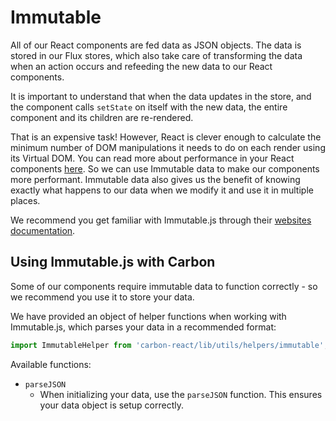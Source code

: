 # Immutable

All of our React components are fed data as JSON objects. The data is stored in our Flux stores, which also take care of transforming the data when an action occurs and refeeding the new data to our React components.

It is important to understand that when the data updates in the store, and the component calls `setState` on itself with the new data, the entire component and its children are re-rendered.

That is an expensive task! However, React is clever enough to calculate the minimum number of DOM manipulations it needs to do on each render using its Virtual DOM. You can read more about performance in your React components [here](https://facebook.github.io/react/docs/advanced-performance.html). So we can use Immutable data to make our components more performant. Immutable data also gives us the benefit of knowing exactly what happens to our data when we modify it and use it in multiple places.

We recommend you get familiar with Immutable.js through their [websites documentation](https://facebook.github.io/immutable-js/).

## Using Immutable.js with Carbon

Some of our components require immutable data to function correctly - so we recommend you use it to store your data.

We have provided an object of helper functions when working with Immutable.js, which parses your data in a recommended format:

```js
import ImmutableHelper from 'carbon-react/lib/utils/helpers/immutable';
```

Available functions:

* `parseJSON`
   - When initializing your data, use the `parseJSON` function. This ensures your data object is setup correctly.
